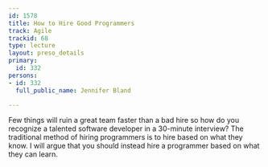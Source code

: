 ```yaml
---
id: 1578
title: How to Hire Good Programmers
track: Agile
trackid: 68
type: lecture
layout: preso_details
primary:
  id: 332
persons:
- id: 332
  full_public_name: Jennifer Bland

---
```

Few things will ruin a great team faster than a bad hire so how do you recognize a talented software developer in a 30-minute interview? The traditional method of hiring programmers is to hire based on what they know. I will argue that you should instead hire a programmer based on what they can learn.